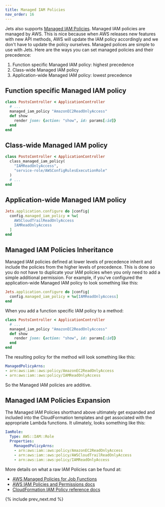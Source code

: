 ```yaml
---
title: Managed IAM Policies
nav_order: 16
---
```


Jets also supports [Managed IAM Policies](https://docs.aws.amazon.com/IAM/latest/UserGuide/access_policies_managed-vs-inline.html). Managed IAM policies are managed by AWS. This is nice because when AWS releases new features with new API methods, AWS will update the IAM policy accordingly and we don't have to update the policy ourselves.  Managed polices are simple to use with Jets. Here are the ways you can set managed policies and their precedence:

1. Function specific Managed IAM policy: highest precedence
2. Class-wide Managed IAM policy
3. Application-wide Managed IAM policy: lowest precedence

## Function specific Managed IAM policy

```ruby
class PostsController < ApplicationController
  # ...
  managed_iam_policy "AmazonEC2ReadOnlyAccess"
  def show
    render json: {action: "show", id: params[:id]}
  end
end
```

## Class-wide Managed IAM policy

```ruby
class PostsController < ApplicationController
  class_managed_iam_policy(
    "IAMReadOnlyAccess",
    "service-role/AWSConfigRulesExecutionRole"
  )
  # ...
end
```

## Application-wide Managed IAM policy

```ruby
Jets.application.configure do |config|
  config.managed_iam_policy = %w[
    AWSCloudTrailReadOnlyAccess
    IAMReadOnlyAccess
  ]
end
```

## Managed IAM Policies Inheritance

Managed IAM policies defined at lower levels of precedence inherit and include the policies from the higher levels of precedence. This is done so you do not have to duplicate your IAM policies when you only need to add a simple additional permission. For example, if you've configured the application-wide Managed IAM policy to look something like this:

```ruby
Jets.application.configure do |config|
  config.managed_iam_policy = %w[IAMReadOnlyAccess]
end
```

When you add a function specific IAM policy to a method:

```ruby
class PostsController < ApplicationController
  # ...
  managed_iam_policy "AmazonEC2ReadOnlyAccess"
  def show
    render json: {action: "show", id: params[:id]}
  end
end
```

The resulting policy for the method will look something like this:

```yaml
ManagedPolicyArns:
- arn:aws:iam::aws:policy/AmazonEC2ReadOnlyAccess
- arn:aws:iam::aws:policy/IAMReadOnlyAccess
```

So the Managed IAM policies are additive.

## Managed IAM Policies Expansion

The Managed IAM Policies shorthand above ultimately get expanded and included into the CloudFormation templates and get associated with the appropriate Lambda functions.  It ulimately, looks something like this:

```yaml
IamRole:
  Type: AWS::IAM::Role
  Properties:
    ManagedPolicyArns:
    - arn:aws:iam::aws:policy/AmazonEC2ReadOnlyAccess
    - arn:aws:iam::aws:policy/AWSCloudTrailReadOnlyAccess
    - arn:aws:iam::aws:policy/IAMReadOnlyAccess
```

More details on what a raw IAM Policies can be found at:

* [AWS Managed Policies for Job Functions](https://docs.aws.amazon.com/IAM/latest/UserGuide/access_policies_job-functions.html)
* [AWS IAM Policies and Permissions docs](https://docs.aws.amazon.com/IAM/latest/UserGuide/access_policies.html#access_policies-json)
* [CloudFormation IAM Policy reference docs](https://docs.aws.amazon.com/AWSCloudFormation/latest/UserGuide/aws-resource-iam-policy.html)

{% include prev_next.md %}